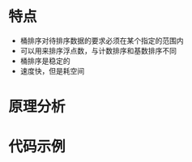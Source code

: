 # 特点
- 桶排序对待排序数据的要求必须在某个指定的范围内
- 可以用来排序浮点数，与计数排序和基数排序不同
- 桶排序是稳定的
- 速度快，但是耗空间

# 原理分析

# 代码示例


```c

```

